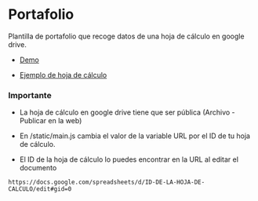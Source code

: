 # Portafolio

Plantilla de portafolio que recoge datos de una hoja de cálculo en google drive.

- [Demo](https://vivirenremoto.github.io/portafolio/)

- [Ejemplo de hoja de cálculo](https://docs.google.com/spreadsheets/d/1gjSO6dzKyucIQMkM3yo4DfZf7tSPOCfZ4wSMP5NInlU/edit?usp=sharing)

### Importante

- La hoja de cálculo en google drive tiene que ser pública (Archivo - Publicar en la web)

- En /static/main.js cambia el valor de la variable URL por el ID de tu hoja de cálculo.

- El ID de la hoja de cálculo lo puedes encontrar en la URL al editar el documento
```
https://docs.google.com/spreadsheets/d/ID-DE-LA-HOJA-DE-CALCULO/edit#gid=0
```
